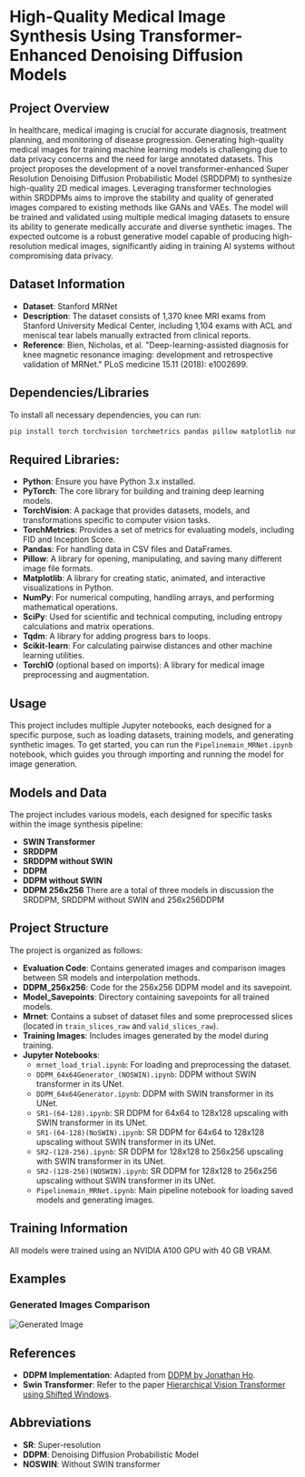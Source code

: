 # **High-Quality Medical Image Synthesis Using Transformer-Enhanced Denoising Diffusion Models**

## **Project Overview**
In healthcare, medical imaging is crucial for accurate diagnosis, treatment planning, and monitoring of disease progression. Generating high-quality medical images for training machine learning models is challenging due to data privacy concerns and the need for large annotated datasets. This project proposes the development of a novel transformer-enhanced Super Resolution Denoising Diffusion Probabilistic Model (SRDDPM) to synthesize high-quality 2D medical images. Leveraging transformer technologies within SRDDPMs aims to improve the stability and quality of generated images compared to existing methods like GANs and VAEs. The model will be trained and validated using multiple medical imaging datasets to ensure its ability to generate medically accurate and diverse synthetic images. The expected outcome is a robust generative model capable of producing high-resolution medical images, significantly aiding in training AI systems without compromising data privacy.

## **Dataset Information**
- **Dataset**: Stanford MRNet
- **Description**: The dataset consists of 1,370 knee MRI exams from Stanford University Medical Center, including 1,104 exams with ACL and meniscal tear labels manually extracted from clinical reports.
- **Reference**: Bien, Nicholas, et al. "Deep-learning-assisted diagnosis for knee magnetic resonance imaging: development and retrospective validation of MRNet." PLoS medicine 15.11 (2018): e1002699.

## **Dependencies/Libraries**

To install all necessary dependencies, you can run:

```bash
pip install torch torchvision torchmetrics pandas pillow matplotlib numpy scipy tqdm scikit-learn torchio
```
## **Required Libraries:**
- **Python**: Ensure you have Python 3.x installed.
- **PyTorch**: The core library for building and training deep learning models.
- **TorchVision**: A package that provides datasets, models, and transformations specific to computer vision tasks.
- **TorchMetrics**: Provides a set of metrics for evaluating models, including FID and Inception Score.
- **Pandas**: For handling data in CSV files and DataFrames.
- **Pillow**: A library for opening, manipulating, and saving many different image file formats.
- **Matplotlib**: A library for creating static, animated, and interactive visualizations in Python.
- **NumPy**: For numerical computing, handling arrays, and performing mathematical operations.
- **SciPy**: Used for scientific and technical computing, including entropy calculations and matrix operations.
- **Tqdm**: A library for adding progress bars to loops.
- **Scikit-learn**: For calculating pairwise distances and other machine learning utilities.
- **TorchIO** (optional based on imports): A library for medical image preprocessing and augmentation.

## **Usage**
This project includes multiple Jupyter notebooks, each designed for a specific purpose, such as loading datasets, training models, and generating synthetic images. To get started, you can run the `Pipelinemain_MRNet.ipynb` notebook, which guides you through importing and running the model for image generation.

## **Models and Data**
The project includes various models, each designed for specific tasks within the image synthesis pipeline:

- **SWIN Transformer**
- **SRDDPM**
- **SRDDPM without SWIN**
- **DDPM**
- **DDPM without SWIN**
- **DDPM 256x256**
There are a total of three models in discussion the SRDDPM, SRDDPM without SWIN and 256x256DDPM
## **Project Structure**
The project is organized as follows:

- **Evaluation Code**: Contains generated images and comparison images between SR models and interpolation methods.
- **DDPM_256x256**: Code for the 256x256 DDPM model and its savepoint.
- **Model_Savepoints**: Directory containing savepoints for all trained models.
- **Mrnet**: Contains a subset of dataset files and some preprocessed slices (located in `train_slices_raw` and `valid_slices_raw`).
- **Training Images**: Includes images generated by the model during training.
- **Jupyter Notebooks**:
  - `mrnet_load_trial.ipynb`: For loading and preprocessing the dataset.
  - `DDPM_64x64Generator_(NOSWIN).ipynb`: DDPM without SWIN transformer in its UNet.
  - `DDPM_64x64Generator.ipynb`: DDPM with SWIN transformer in its UNet.
  - `SR1-(64-128).ipynb`: SR DDPM for 64x64 to 128x128 upscaling with SWIN transformer in its UNet.
  - `SR1-(64-128)(NoSWIN).ipynb`: SR DDPM for 64x64 to 128x128 upscaling without SWIN transformer in its UNet.
  - `SR2-(128-256).ipynb`: SR DDPM for 128x128 to 256x256 upscaling with SWIN transformer in its UNet.
  - `SR2-(128-256)(NOSWIN).ipynb`: SR DDPM for 128x128 to 256x256 upscaling without SWIN transformer in its UNet.
  - `Pipelinemain_MRNet.ipynb`: Main pipeline notebook for loading saved models and generating images.

## **Training Information**
All models were trained using an NVIDIA A100 GPU with 40 GB VRAM. 

## **Examples**
### **Generated Images Comparison**
![Generated Image](images/generated_image.png)

## **References**
- **DDPM Implementation**: Adapted from [DDPM by Jonathan Ho](https://github.com/hojonathanho/diffusion/tree/master).
- **Swin Transformer**: Refer to the paper [Hierarchical Vision Transformer using Shifted Windows](https://arxiv.org/abs/2103.14030).

## **Abbreviations**
- **SR**: Super-resolution
- **DDPM**: Denoising Diffusion Probabilistic Model
- **NOSWIN**: Without SWIN transformer
